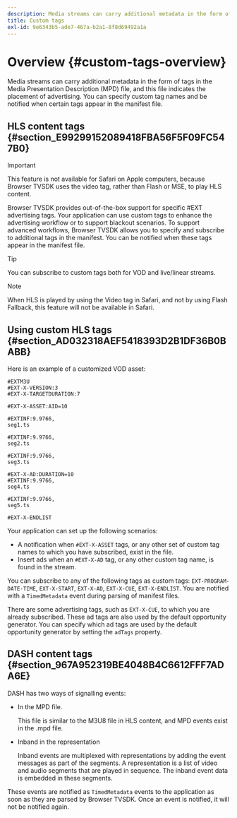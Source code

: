 ```yaml
---
description: Media streams can carry additional metadata in the form of tags in the Media Presentation Description (MPD) file, and this file indicates the placement of advertising. You can specify custom tag names and be notified when certain tags appear in the manifest file.
title: Custom tags
exl-id: 9e6343b5-ade7-467a-b2a1-8f8d69492a1a
---
```

# Overview {#custom-tags-overview}

Media streams can carry additional metadata in the form of tags in the Media Presentation Description (MPD) file, and this file indicates the placement of advertising. You can specify custom tag names and be notified when certain tags appear in the manifest file.

## HLS content tags {#section_E99299152089418FBA56F5F09FC547B0}

>[!IMPORTANT]
>
>This feature is not available for Safari on Apple computers, because Browser TVSDK uses the video tag, rather than Flash or MSE, to play HLS content.

Browser TVSDK provides out-of-the-box support for specific #EXT advertising tags. Your application can use custom tags to enhance the advertising workflow or to support blackout scenarios. To support advanced workflows, Browser TVSDK allows you to specify and subscribe to additional tags in the manifest. You can be notified when these tags appear in the manifest file.

>[!TIP]
>
>You can subscribe to custom tags both for VOD and live/linear streams.

>[!NOTE]
>
>When HLS is played by using the Video tag in Safari, and not by using Flash Fallback, this feature will not be available in Safari.

## Using custom HLS tags {#section_AD032318AEF5418393D2B1DF36B0BABB}

Here is an example of a customized VOD asset:

```
#EXTM3U
#EXT-X-VERSION:3
#EXT-X-TARGETDURATION:7
 
#EXT-X-ASSET:AID=10
 
#EXTINF:9.9766,
seg1.ts
 
#EXTINF:9.9766,
seg2.ts
 
#EXTINF:9.9766,
seg3.ts
 
#EXT-X-AD:DURATION=10
#EXTINF:9.9766,
seg4.ts
 
#EXTINF:9.9766,
seg5.ts
 
#EXT-X-ENDLIST
```

Your application can set up the following scenarios:

* A notification when `#EXT-X-ASSET` tags, or any other set of custom tag names to which you have subscribed, exist in the file. 
* Insert ads when an `#EXT-X-AD` tag, or any other custom tag name, is found in the stream.

You can subscribe to any of the following tags as custom tags: `EXT-PROGRAM-DATE-TIME`, `EXT-X-START`, `EXT-X-AD`, `EXT-X-CUE`, `EXT-X-ENDLIST`. You are notified with a `TimedMetadata` event during parsing of manifest files.

There are some advertising tags, such as `EXT-X-CUE`, to which you are already subscribed. These ad tags are also used by the default opportunity generator. You can specify which ad tags are used by the default opportunity generator by setting the `adTags` property.

## DASH content tags {#section_967A952319BE4048B4C6612FFF7ADA6E}

DASH has two ways of signalling events:

* In the MPD file.

  This file is similar to the M3U8 file in HLS content, and MPD events exist in the .mpd file. 
* Inband in the representation

  Inband events are multiplexed with representations by adding the event messages as part of the segments. A representation is a list of video and audio segments that are played in sequence. The inband event data is embedded in these segments.

These events are notified as `TimedMetadata` events to the application as soon as they are parsed by Browser TVSDK. Once an event is notified, it will not be notified again.
